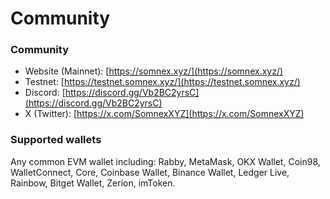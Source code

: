 # Community

### Community

* Website (Mainnet): [https://somnex.xyz/](https://somnex.xyz/)
* Testnet: [https://testnet.somnex.xyz/](https://testnet.somnex.xyz/)
* Discord: [https://discord.gg/Vb2BC2yrsC](https://discord.gg/Vb2BC2yrsC)
* X (Twitter): [https://x.com/SomnexXYZ](https://x.com/SomnexXYZ)

### Supported wallets

Any common EVM wallet including: Rabby, MetaMask, OKX Wallet, Coin98, WalletConnect, Core, Coinbase Wallet, Binance Wallet, Ledger Live, Rainbow, Bitget Wallet, Zerion, imToken.
